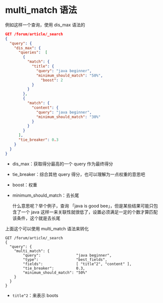 # multi_match 语法

例如这样一个查询，使用 dis_max 语法的

```json
GET /forum/article/_search
{
  "query": {
    "dis_max": {
      "queries":  [
        {
          "match": {
            "title": {
              "query": "java beginner",
              "minimum_should_match": "50%",
	            "boost": 2
            }
          }
        },
        {
          "match": {
            "content": {
              "query": "java beginner",
              "minimum_should_match": "30%"
            }
          }
        }
      ],
      "tie_breaker": 0.3
    }
  }
}
```

- dis_max：获取得分最高的一个 query 作为最终得分
- tie_breaker：综合其他 query 得分，也可以理解为一点权重的意思吧
- boost：权重
- minimum_should_match：去长尾

    什么意思呢？举个例子，查询 「java is good bee」，但是某些结果可能只包含了一个 java
    这样一来关联性就很低了，设置必须满足一定的个数才算匹配该条件，这个就是去长尾

上面这个可以使用 multi_match 语法来转化

```json{7}
GET /forum/article/_search
{
  "query": {
    "multi_match": {
        "query":                "java beginner",
        "type":                 "best_fields",
        "fields":               [ "title^2", "content" ],
        "tie_breaker":          0.3,
        "minimum_should_match": "50%"
    }
  }
}
```

- `title^2`：来表示 boots 
